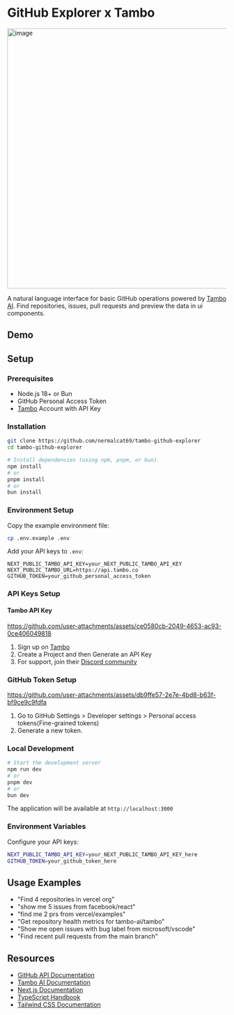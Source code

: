 # GitHub Explorer x Tambo

<img width="1384" height="598" alt="image" src="https://github.com/user-attachments/assets/f11e5a44-9fc0-4fa5-9dd8-f1d8d13d4a99" />


A natural language interface for basic GitHub operations powered by [Tambo AI](https://tambo.co). Find repositories, issues, pull requests and preview the data in ui components.

## Demo


## Setup

### Prerequisites

- Node.js 18+ or Bun
- GitHub Personal Access Token
- [Tambo](https://tambo.co) Account with API Key

### Installation

```bash
git clone https://github.com/nermalcat69/tambo-github-explorer
cd tambo-github-explorer

# Install dependencies (using npm, pnpm, or bun)
npm install
# or
pnpm install
# or
bun install
```

### Environment Setup

Copy the example environment file:

```bash
cp .env.example .env
```

Add your API keys to `.env`:

```env
NEXT_PUBLIC_TAMBO_API_KEY=your_NEXT_PUBLIC_TAMBO_API_KEY
NEXT_PUBLIC_TAMBO_URL=https://api.tambo.co
GITHUB_TOKEN=your_github_personal_access_token
```

### API Keys Setup

#### Tambo API Key

https://github.com/user-attachments/assets/ce0580cb-2049-4653-ac93-0ce406049818


1. Sign up on [Tambo](https://tambo.co)
2. Create a Project and then Generate an API Key
3. For support, join their [Discord community](https://discord.gg/hpT8n7XdyN)

### GitHub Token Setup



https://github.com/user-attachments/assets/db9ffe57-2e7e-4bd8-b63f-bf9ce9c9fdfa



1. Go to GitHub Settings > Developer settings > Personal access tokens(Fine-grained tokens)
2. Generate a new token.

### Local Development

```bash
# Start the development server
npm run dev
# or
pnpm dev
# or
bun dev
```

The application will be available at `http://localhost:3000`

### Environment Variables

Configure your API keys:

```bash
NEXT_PUBLIC_TAMBO_API_KEY=your_NEXT_PUBLIC_TAMBO_API_KEY_here
GITHUB_TOKEN=your_github_token_here
```

## Usage Examples

- "Find 4 repositories in vercel org"
- "show me 5 issues from facebook/react"
- "find me 2 prs from vercel/examples"
- "Get repository health metrics for tambo-ai/tambo"
- "Show me open issues with bug label from microsoft/vscode"
- "Find recent pull requests from the main branch"

## Resources

- [GitHub API Documentation](https://docs.github.com/en/rest)
- [Tambo AI Documentation](https://docs.tambo.ai)
- [Next.js Documentation](https://nextjs.org/docs)
- [TypeScript Handbook](https://www.typescriptlang.org/docs/)
- [Tailwind CSS Documentation](https://tailwindcss.com/docs)
